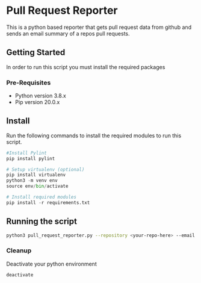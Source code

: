 # Pull Request Reporter

This is a python based reporter that gets pull request data from  github and sends an email summary of a repos pull requests.

## Getting Started

In order to run this script you must install the required packages

### Pre-Requisites

* Python version 3.8.x
* Pip version 20.0.x

## Install

Run the following commands to install the required modules to run this script.

```python
#Install Pylint
pip install pylint

# Setup virtualenv (optional)
pip install virtualenv
python3 -m venv env
source env/bin/activate

# Install required modules
pip install -r requirements.txt

```

## Running the script

```bash
python3 pull_request_reporter.py --repository <your-repo-here> --email <your-email-address> --daysago 7
```
### Cleanup

Deactivate your python environment

```bash
deactivate
```
